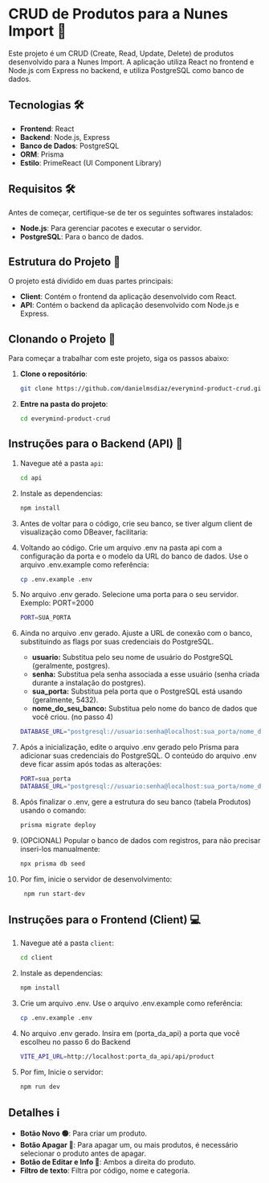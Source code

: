 # CRUD de Produtos para a Nunes Import 🚀

Este projeto é um CRUD (Create, Read, Update, Delete) de produtos desenvolvido para a Nunes Import. A aplicação utiliza React no frontend e Node.js com Express no backend, e utiliza PostgreSQL como banco de dados.

## Tecnologias 🛠️

- **Frontend**: React
- **Backend**: Node.js, Express
- **Banco de Dados**: PostgreSQL
- **ORM**: Prisma
- **Estilo**: PrimeReact (UI Component Library)

## Requisitos 🛠️

Antes de começar, certifique-se de ter os seguintes softwares instalados:

- **Node.js**: Para gerenciar pacotes e executar o servidor.
- **PostgreSQL**: Para o banco de dados.

## Estrutura do Projeto 📂

O projeto está dividido em duas partes principais:

- **Client**: Contém o frontend da aplicação desenvolvido com React.
- **API**: Contém o backend da aplicação desenvolvido com Node.js e Express.

## Clonando o Projeto 🔄

Para começar a trabalhar com este projeto, siga os passos abaixo:

1. **Clone o repositório**:

   ```bash
   git clone https://github.com/danielmsdiaz/everymind-product-crud.git

2. **Entre na pasta do projeto**:

   ```bash
   cd everymind-product-crud

## Instruções para o Backend (API) 🔧

1. Navegue até a pasta `api`:
   
   ```bash
   cd api

3. Instale as dependencias:
   
   ```bash
   npm install

4. Antes de voltar para o código, crie seu banco, se tiver algum client de visualização como DBeaver, facilitaria:
   
5. Voltando ao código. Crie um arquivo .env na pasta api com a configuração da porta e o modelo da URL do banco de dados. Use o arquivo .env.example como referência:
   
   ```bash
   cp .env.example .env

6. No arquivo .env gerado. Selecione uma porta para o seu servidor. Exemplo: PORT=2000
   
   ```bash
   PORT=SUA_PORTA

7. Ainda no arquivo .env gerado. Ajuste a URL de conexão com o banco, substituindo as flags por suas credenciais do PostgreSQL.

   - **usuario:** Substitua pelo seu nome de usuário do PostgreSQL (geralmente, postgres).
   - **senha:** Substitua pela senha associada a esse usuário (senha criada durante a instalação do postgres).
   - **sua_porta:** Substitua pela porta que o PostgreSQL está usando (geralmente, 5432).
   - **nome_do_seu_banco:** Substitua pelo nome do banco de dados que você criou. (no passo 4)
   
   ```bash
   DATABASE_URL="postgresql://usuario:senha@localhost:sua_porta/nome_do_seu_banco?schema=public"

8. Após a inicialização, edite o arquivo .env gerado pelo Prisma para adicionar suas credenciais do PostgreSQL. O conteúdo do arquivo .env deve ficar assim após todas as alterações:
    
   ```bash
   PORT=sua_porta
   DATABASE_URL="postgresql://usuario:senha@localhost:sua_porta/nome_do_seu_banco?schema=public"

9. Após finalizar o .env, gere a estrutura do seu banco (tabela Produtos) usando o comando:
    
   ```bash
   prisma migrate deploy

9. (OPCIONAL) Popular o banco de dados com registros, para não precisar inseri-los manualmente:
    
   ```bash
   npx prisma db seed

9. Por fim, inicie o servidor de desenvolvimento:
    
   ```bash
    npm run start-dev

## Instruções para o Frontend (Client) 💻

1. Navegue até a pasta `client`:
   
   ```bash
   cd client

3. Instale as dependencias:
   
   ```bash
   npm install

4. Crie um arquivo .env. Use o arquivo .env.example como referência:
   
   ```bash
   cp .env.example .env

6. No arquivo .env gerado. Insira em (porta_da_api) a porta que você escolheu no passo 6 do Backend
   
   ```bash
   VITE_API_URL=http://localhost:porta_da_api/api/product
   
5. Por fim, Inicie o servidor:
   
   ```bash
   npm run dev

## Detalhes ℹ

- **Botão Novo 🟢**: Para criar um produto.
- **Botão Apagar 🔴**: Para apagar um, ou mais produtos, é necessário selecionar o produto antes de apagar.
- **Botão de Editar e Info 🔴**: Ambos a direita do produto.
- **Filtro de texto**: Filtra por código, nome e categoria.